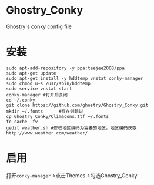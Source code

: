 # Ghostry_Conky
Ghostry's conky config file

# 安装

    sudo apt-add-repository -y ppa:teejee2008/ppa
    sudo apt-get update
    sudo apt-get install -y hddtemp vnstat conky-manager
    sudo chmod u+s /usr/sbin/hddtemp
    sudo service vnstat start
    conky-manager #打开后关闭
    cd ~/.conky
    git clone https://github.com/ghostry/Ghostry_Conky.git
    mkdir ~/.fonts      #存在则跳过
    cp Ghostry_Conky/Climacons.ttf ~/.fonts
    fc-cache -fv
    gedit weather.sh #修改地区编码为需要的地区。地区编码获取http://www.weather.com/weather/

# 启用
打开`conky-manager`->点击Themes->勾选Ghostry_Conky

